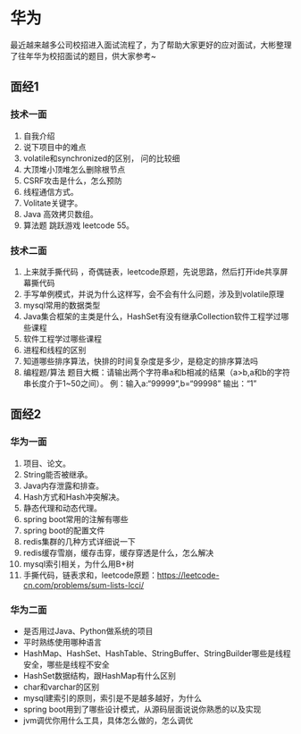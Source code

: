# 华为

最近越来越多公司校招进入面试流程了，为了帮助大家更好的应对面试，大彬整理了往年华为校招面试的题目，供大家参考~

## 面经1

### 技术一面

1. 自我介绍
2. 说下项目中的难点
3. volatile和synchronized的区别， 问的比较细 
4. 大顶堆小顶堆怎么删除根节点
5. CSRF攻击是什么，怎么预防
6. 线程通信方式。
7. Volitate关键字。
8. Java 高效拷贝数组。
9. 算法题 跳跃游戏 leetcode 55。


### 技术二面 
1. 上来就手撕代码 ，奇偶链表，leetcode原题，先说思路，然后打开ide共享屏幕撕代码
2. 手写单例模式，并说为什么这样写，会不会有什么问题，涉及到volatile原理 
3. mysql常用的数据类型
4. Java集合框架的主类是什么，HashSet有没有继承Collection软件工程学过哪些课程
5. 软件工程学过哪些课程
6. 进程和线程的区别
7. 知道哪些排序算法，快排的时间复杂度是多少，是稳定的排序算法吗
8. 编程题/算法
题目大概：请输出两个字符串a和b相减的结果（a>b,a和b的字符串长度介于1~50之间）。
例：输入a:“99999”,b=“99998”
输出：“1”


## 面经2
### 华为一面
1. 项目、论文。
2. String能否被继承。
3. Java内存泄露和排查。
4. Hash方式和Hash冲突解决。
5. 静态代理和动态代理。
6. spring boot常用的注解有哪些
7. spring boot的配置文件 
8. redis集群的几种方式详细说一下
9. redis缓存雪崩，缓存击穿，缓存穿透是什么，怎么解决 
10. mysql索引相关，为什么用B+树
11. 手撕代码，链表求和，leetcode原题：https://leetcode-cn.com/problems/sum-lists-lcci/

### 华为二面
- 是否用过Java、Python做系统的项目
- 平时熟练使用哪种语言
- HashMap、HashSet、HashTable、StringBuffer、StringBuilder哪些是线程安全，哪些是线程不安全
- HashSet数据结构，跟HashMap有什么区别
- char和varchar的区别
- mysql建索引的原则，索引是不是越多越好，为什么 
- spring boot用到了哪些设计模式，从源码层面说说你熟悉的以及实现
- jvm调优你用什么工具，具体怎么做的，怎么调优
